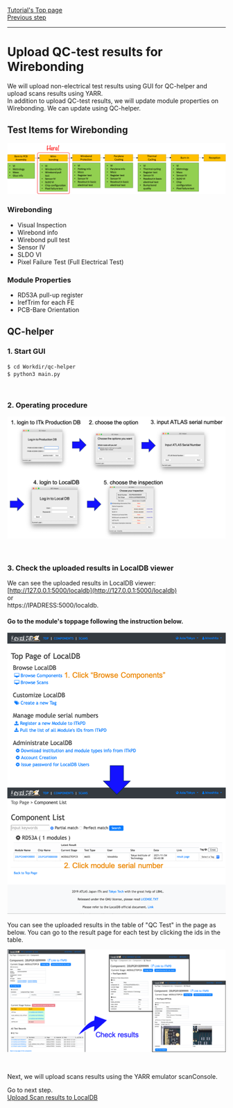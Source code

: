 [Tutorial's Top page](flow.md)<br>
[Previous step](upload_itkpdbare.md)<br>
<hr>

# Upload QC-test results for Wirebonding

We will upload non-electrical test results using GUI for QC-helper and upload scans results using YARR.<br>
In addition to upload QC-test results, we will update module properties on Wirebonding. We can update using QC-helper.

## Test Items for Wirebonding

![demo scan](../images/qc-flow/stage_wire.png)

### Wirebonding
- Visual Inspection
- Wirebond info
- Wirebond pull test
- Sensor IV
- SLDO VI
- Pixel Failure Test (Full Electrical Test)
### Module Properties
- RD53A pull-up register
- IrefTrim for each FE
- PCB-Bare Orientation


## QC-helper

### 1. Start GUI

```bash
$ cd Workdir/qc-helper
$ python3 main.py
```
<br>

### 2. Operating procedure

![demo scan](../images/qc-flow/qchelper_wirebonding.png)

<br>

### 3. Check the uploaded results in LocalDB viewer

We can see the uploaded results in LocalDB viewer:<br>
[http://127.0.0.1:5000/localdb](http://127.0.0.1:5000/localdb)<br>
or <br>
https://IPADRESS:5000/localdb.


#### Go to the module's toppage following the instruction below.
![demo scan](../images/qc-flow/goto_module_toppage.png)

You can see the uploaded results in the table of "QC Test" in the page as below.
You can go to the result page for each test by clicking the ids in the table.

![demo scan](../images/qc-flow/check_results_localdb.png)

<br>

Next, we will upload scans results using the YARR emulator scanConsole.

Go to next step.<br>
[Upload Scan results to LocalDB](scanconsole.md)<br>
